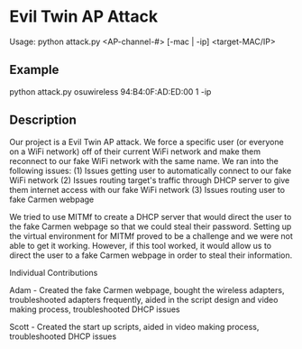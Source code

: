 # Evil Twin AP Attack
Usage: python attack.py <AP-name> <AP-MAC-address> <AP-channel-#> [-mac | -ip] <target-MAC/IP>

## Example
python attack.py osuwireless 94:B4:0F:AD:ED:00 1 -ip <IP-address>

## Description
Our project is a Evil Twin AP attack. We force a specific user (or everyone on a WiFi network) off of their current WiFi network and make them reconnect to our fake WiFi network with the same name. We ran into the following issues:
(1) Issues getting user to automatically connect to our fake WiFi network
(2) Issues routing target's traffic through DHCP server to give them internet access with our fake WiFi network
(3) Issues routing user to fake Carmen webpage

We tried to use MITMf to create a DHCP server that would direct the user to the fake Carmen webpage so that we could steal their password. Setting up the virtual environment for MITMf proved to be a challenge and we were not able to get it working. However, if this tool worked, it would allow us to direct the user to a fake Carmen webpage in order to steal their information.



Individual Contributions


Adam - Created the fake Carmen webpage, bought the wireless adapters, troubleshooted adapters frequently, aided in the script design and video making process, troubleshooted DHCP issues


Scott - Created the start up scripts, aided in video making process, troubleshooted DHCP issues
